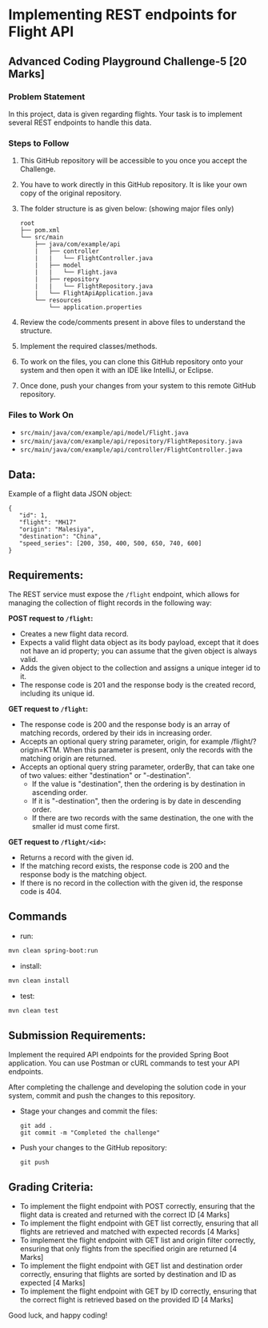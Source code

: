 # Implementing REST endpoints for Flight API
## Advanced Coding Playground Challenge-5 [20 Marks]

### Problem Statement
In this project, data is given regarding flights. Your task is to implement several REST endpoints to handle this data.

### Steps to Follow
1. This GitHub repository will be accessible to you once you accept the Challenge.
2. You have to work directly in this GitHub repository. It is like your own copy of the original repository.

3. The folder structure is as given below: (showing major files only)
   ```
   root
   ├── pom.xml
   └── src/main
       ├── java/com/example/api
       |   ├── controller
       |   |   └── FlightController.java
       |   ├── model
       |   |   └── Flight.java
       |   ├── repository
       |   |   └── FlightRepository.java
       |   └── FlightApiApplication.java
       └── resources
           └── application.properties
   ```

4. Review the code/comments present in above files to understand the structure.
5. Implement the required classes/methods.
6. To work on the files, you can clone this GitHub repository onto your system and then open it with an IDE like IntelliJ, or Eclipse.
7. Once done, push your changes from your system to this remote GitHub repository.

### Files to Work On
- `src/main/java/com/example/api/model/Flight.java`
- `src/main/java/com/example/api/repository/FlightRepository.java`
- `src/main/java/com/example/api/controller/FlightController.java`

## Data:
Example of a flight data JSON object:
```
{
   "id": 1,
   "flight": "MH17"
   "origin": "Malesiya",
   "destination": "China",
   "speed_series": [200, 350, 400, 500, 650, 740, 600]
}
```

## Requirements:
The REST service must expose the `/flight` endpoint, which allows for managing the collection of flight records in the following way:

**POST request to `/flight`:**

- Creates a new flight data record.
- Expects a valid flight data object as its body payload, except that it does not have an id property; you can assume that the given object is always valid.
- Adds the given object to the collection and assigns a unique integer id to it.
- The response code is 201 and the response body is the created record, including its unique id.

**GET request to `/flight`:**

- The response code is 200 and the response body is an array of matching records, ordered by their ids in increasing order.
- Accepts an optional query string parameter, origin, for example /flight/?origin=KTM. When this parameter is present, only the records with the matching origin are returned.
- Accepts an optional query string parameter, orderBy, that can take one of two values: either "destination" or "-destination".
  - If the value is "destination", then the ordering is by destination in ascending order.
  - If it is "-destination", then the ordering is by date in descending order.
  - If there are two records with the same destination, the one with the smaller id must come first.

**GET request to `/flight/<id>`:**

- Returns a record with the given id.
- If the matching record exists, the response code is 200 and the response body is the matching object.
- If there is no record in the collection with the given id, the response code is 404.

## Commands
- run: 
```bash
mvn clean spring-boot:run
```
- install: 
```bash
mvn clean install
```
- test: 
```bash
mvn clean test
```

## Submission Requirements:
Implement the required API endpoints for the provided Spring Boot application. You can use Postman or cURL commands to test your API endpoints.

After completing the challenge and developing the solution code in your system, commit and push the changes to this repository. 
  - Stage your changes and commit the files:
    ```
    git add .
    git commit -m "Completed the challenge"
    ```
  - Push your changes to the GitHub repository:
    ```
    git push
    ```

## Grading Criteria:
- To implement the flight endpoint with POST correctly, ensuring that the flight data is created and returned with the correct ID [4 Marks]
- To implement the flight endpoint with GET list correctly, ensuring that all flights are retrieved and matched with expected records [4 Marks]
- To implement the flight endpoint with GET list and origin filter correctly, ensuring that only flights from the specified origin are returned [4 Marks]
- To implement the flight endpoint with GET list and destination order correctly, ensuring that flights are sorted by destination and ID as expected [4 Marks]
- To implement the flight endpoint with GET by ID correctly, ensuring that the correct flight is retrieved based on the provided ID [4 Marks]

Good luck, and happy coding!
